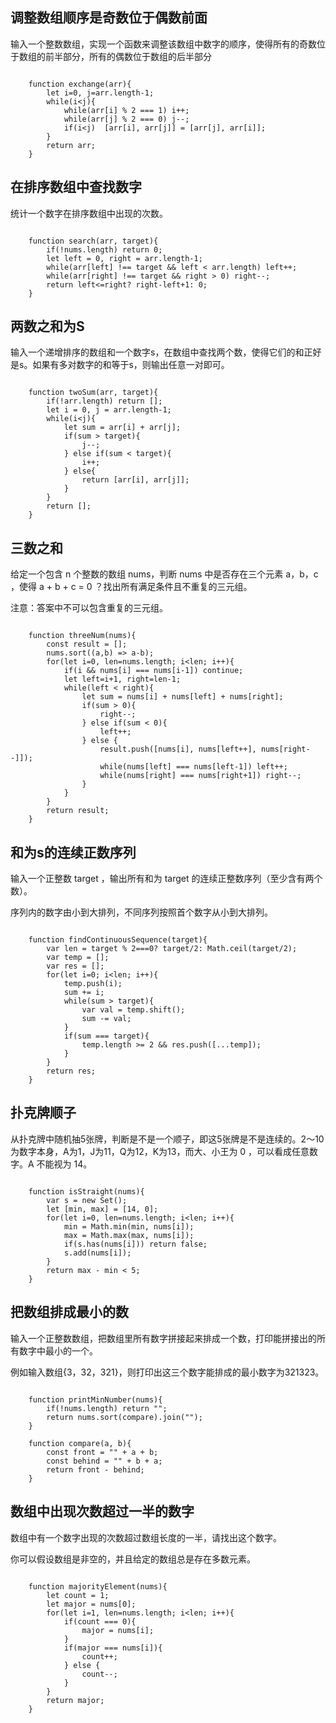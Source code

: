 ## 调整数组顺序是奇数位于偶数前面

输入一个整数数组，实现一个函数来调整该数组中数字的顺序，使得所有的奇数位于数组的前半部分，所有的偶数位于数组的后半部分

```

	function exchange(arr){
		let i=0, j=arr.length-1;
		while(i<j){
			while(arr[i] % 2 === 1) i++;
			while(arr[j] % 2 === 0) j--;
			if(i<j)  [arr[i], arr[j]] = [arr[j], arr[i]];
		}
		return arr;
	}
```

## 在排序数组中查找数字

统计一个数字在排序数组中出现的次数。

```

	function search(arr, target){
		if(!nums.length) return 0;
		let left = 0, right = arr.length-1;
		while(arr[left] !== target && left < arr.length) left++;
		while(arr[right] !== target && right > 0) right--;
		return left<=right? right-left+1: 0;
	}
```

## 两数之和为S

输入一个递增排序的数组和一个数字s，在数组中查找两个数，使得它们的和正好是s。如果有多对数字的和等于s，则输出任意一对即可。

```

	function twoSum(arr, target){
		if(!arr.length) return [];
		let i = 0, j = arr.length-1;
		while(i<j){
			let sum = arr[i] + arr[j];
			if(sum > target){
				j--;
			} else if(sum < target){
				i++;
			} else{
				return [arr[i], arr[j]];
			}
		}
		return [];
	}
```

## 三数之和

给定一个包含 n 个整数的数组 nums，判断 nums 中是否存在三个元素 a，b，c ，使得 a + b + c = 0 ？找出所有满足条件且不重复的三元组。

注意：答案中不可以包含重复的三元组。

```

	function threeNum(nums){
		const result = [];
		nums.sort((a,b) => a-b);
		for(let i=0, len=nums.length; i<len; i++){
			if(i && nums[i] === nums[i-1]) continue;
			let left=i+1, right=len-1;
			while(left < right){
				let sum = nums[i] + nums[left] + nums[right];
				if(sum > 0){
					right--;
				} else if(sum < 0){
					left++;
				} else {
					result.push([nums[i], nums[left++], nums[right--]]);
					while(nums[left] === nums[left-1]) left++;
					while(nums[right] === nums[right+1]) right--;
				}
			}
		}
		return result;
	}
```

## 和为s的连续正数序列

输入一个正整数 target ，输出所有和为 target 的连续正整数序列（至少含有两个数）。

序列内的数字由小到大排列，不同序列按照首个数字从小到大排列。

```

	function findContinuousSequence(target){
		var len = target % 2===0? target/2: Math.ceil(target/2);
		var temp = [];
		var res = [];
		for(let i=0; i<len; i++){
			temp.push(i);
			sum += i;
			while(sum > target){
				var val = temp.shift();
				sum -= val;
			}
			if(sum === target){
				temp.length >= 2 && res.push([...temp]);
			}
		}
		return res;
	}
```

## 扑克牌顺子

从扑克牌中随机抽5张牌，判断是不是一个顺子，即这5张牌是不是连续的。2～10为数字本身，A为1，J为11，Q为12，K为13，而大、小王为 0 ，可以看成任意数字。A 不能视为 14。

```

	function isStraight(nums){
		var s = new Set();
		let [min, max] = [14, 0];
		for(let i=0, len=nums.length; i<len; i++){
			min = Math.min(min, nums[i]);
			max = Math.max(max, nums[i]);
			if(s.has(nums[i])) return false;
			s.add(nums[i]);
		}
		return max - min < 5;
	}
```

## 把数组排成最小的数

输入一个正整数数组，把数组里所有数字拼接起来排成一个数，打印能拼接出的所有数字中最小的一个。

例如输入数组{3，32，321}，则打印出这三个数字能排成的最小数字为321323。

```

	function printMinNumber(nums){
		if(!nums.length) return "";
		return nums.sort(compare).join("");
	}
	
	function compare(a, b){
		const front = "" + a + b;
		const behind = "" + b + a;
		return front - behind;
	}
```

## 数组中出现次数超过一半的数字

数组中有一个数字出现的次数超过数组长度的一半，请找出这个数字。

你可以假设数组是非空的，并且给定的数组总是存在多数元素。

```

	function majorityElement(nums){
		let count = 1;
		let major = nums[0];
		for(let i=1, len=nums.length; i<len; i++){
			if(count === 0){
				major = nums[i];
			}
			if(major === nums[i]){
				count++;
			} else {
				count--;
			}
		}
		return major;
	}
```